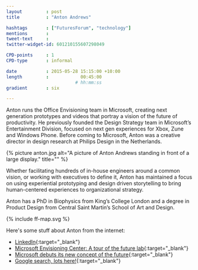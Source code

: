 ```yaml
---
layout         : post
title          : "Anton Andrews"

hashtags       : ["FuturesForum", "technology"]
mentions       : 
tweet-text     :
twitter-widget-id: 601210155607298049

CPD-points     : 1
CPD-type       : informal

date           : 2015-05-28 15:15:00 +10:00
length         :            00:45:00
                          # hh:mm:ss
gradient       : six

---
```


Anton runs the Office Envisioning team in Microsoft, creating next generation prototypes and videos that portray a vision of the future of productivity. He previously founded the Design Strategy team in Microsoft’s Entertainment Division, focused on next gen experiences for Xbox, Zune and Windows Phone. Before coming to Microsoft, Anton was a creative director in design research at Philips Design in the Netherlands.

{% picture anton.jpg alt="A picture of Anton Andrews standing in front of a large display." title="" %}

Whether facilitating hundreds of in-house engineers around a common vision, or working with executives to define it, Anton has maintained a focus on using experiential prototyping and design driven storytelling to bring human-centered experiences to organizational strategy.

Anton has a PhD in Biophysics from King’s College London and a degree in Product Design from Central Saint Martin’s School of Art and Design. 


<div class="the-map flensing-deck">{% include ff-map.svg %}</div>

Here's some stuff about Anton from the internet:
* [LinkedIn](https://www.linkedin.com/in/antonandrews){:target="_blank"}
* [Microsoft Envisioning Center: A tour of the future lab](http://www.pocket-lint.com/news/120661-microsoft-envisioning-center-a-tour-of-the-future-lab){:target="_blank"}
* [Microsoft debuts its new concept of the future](http://www.seattletimes.com/business/microsoft-debuts-its-new-concept-of-the-future/){:target="_blank"}
* [Google search, lots here!](https://www.google.com.au/search?q=anton+andrews+microsoft&oq=anton+andrews&aqs=chrome.0.69i59j69i60j69i57j69i65j69i60l2.2803j0j7&sourceid=chrome&es_sm=0&ie=UTF-8){:target="_blank"}
